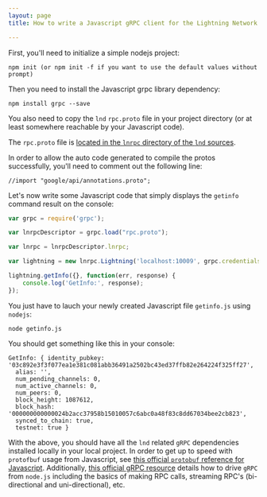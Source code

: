 ```yaml
---
layout: page
title: How to write a Javascript gRPC client for the Lightning Network Daemon

---
```


First, you'll need to initialize a simple nodejs project:

```
npm init (or npm init -f if you want to use the default values without prompt)
```

Then you need to install the Javascript grpc library dependency:

```
npm install grpc --save
```

You also need to copy the `lnd` `rpc.proto` file in your project directory (or
at least somewhere reachable by your Javascript code).

The `rpc.proto` file is [located in the `lnrpc` directory of the `lnd`
sources](https://github.com/lightningnetwork/lnd/blob/master/lnrpc/rpc.proto).

In order to allow the auto code generated to compile the protos successfully,
you'll need to comment out the following line:
```
//import "google/api/annotations.proto";
```

Let's now write some Javascript code that simply displays the `getinfo` command
result on the console:

```js
var grpc = require('grpc');

var lnrpcDescriptor = grpc.load("rpc.proto");

var lnrpc = lnrpcDescriptor.lnrpc;

var lightning = new lnrpc.Lightning('localhost:10009', grpc.credentials.createInsecure());

lightning.getInfo({}, function(err, response) {
	console.log('GetInfo:', response);
});

```

You just have to lauch your newly created Javascript file `getinfo.js` using
`nodejs`:

```
node getinfo.js
```

You should get something like this in your console:

```
GetInfo: { identity_pubkey: '03c892e3f3f077ea1e381c081abb36491a2502bc43ed37ffb82e264224f325ff27',
  alias: '',
  num_pending_channels: 0,
  num_active_channels: 0,
  num_peers: 0,
  block_height: 1087612,
  block_hash: '000000000000024b2acc37958b15010057c6abc0a48f83c8dd67034bee2cb823',
  synced_to_chain: true,
  testnet: true }
```

With the above, you should have all the `lnd` related `gRPC` dependencies
installed locally in your local project. In order to get up to speed with
`protofbuf` usage from Javascript, see [this official `protobuf` reference for
Javascript](https://developers.google.com/protocol-buffers/docs/reference/javascript-generated).
Additionally, [this official gRPC
resource](http://www.grpc.io/docs/tutorials/basic/node.html) details how to
drive `gRPC` from `node.js` including the basics of making RPC calls, streaming
RPC's (bi-directional and uni-directional), etc.


